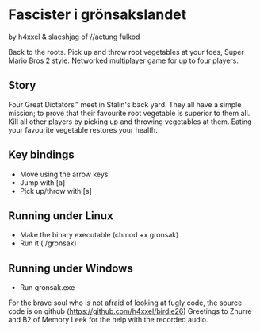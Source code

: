 # Fascister i grönsakslandet
by h4xxel & slaeshjag of //actung fulkod

Back to the roots. Pick up and throw root vegetables at your foes, Super Mario
Bros 2 style. Networked multiplayer game for up to four players.

## Story
Four Great Dictators™ meet in Stalin's back yard. They all have a simple
mission; to prove that their favourite root vegetable is superior to them all.
Kill all other players by picking up and throwing vegetables at them.
Eating your favourite vegetable restores your health.

## Key bindings

 * Move using the arrow keys
 * Jump with [a]
 * Pick up/throw with [s]

## Running under Linux
 * Make the binary executable (chmod +x gronsak)
 * Run it (./gronsak)

## Running under Windows
 * Run gronsak.exe

For the brave soul who is not afraid of looking at fugly code, the source code
is on github (https://github.com/h4xxel/birdie26)
Greetings to Znurre and B2 of Memory Leek for the help with the recorded audio.
